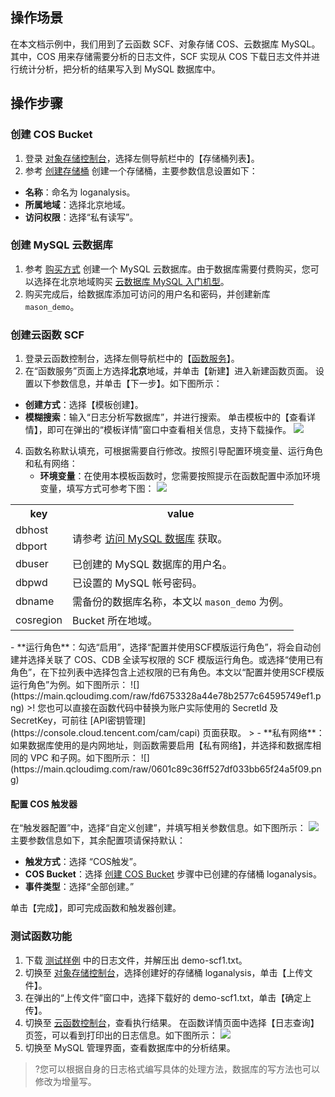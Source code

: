 ## 操作场景
在本文档示例中，我们用到了云函数 SCF、对象存储 COS、云数据库 MySQL。其中，COS 用来存储需要分析的日志文件，SCF 实现从 COS 下载日志文件并进行统计分析，把分析的结果写入到 MySQL 数据库中。

## 操作步骤
[](id:step01)
### 创建 COS Bucket
1. 登录 [对象存储控制台](https://console.cloud.tencent.com/cos)，选择左侧导航栏中的【存储桶列表】。
2. 参考 [创建存储桶](https://cloud.tencent.com/document/product/436/38484#.E6.AD.A5.E9.AA.A44.EF.BC.9A.E5.88.9B.E5.BB.BA.E5.AD.98.E5.82.A8.E6.A1.B6) 创建一个存储桶，主要参数信息设置如下：
 - **名称**：命名为 loganalysis。
 - **所属地域**：选择北京地域。
 - **访问权限**：选择“私有读写”。

[](id:step02)
### 创建 MySQL 云数据库
1. 参考 [购买方式](https://cloud.tencent.com/document/product/236/5160) 创建一个 MySQL 云数据库。由于数据库需要付费购买，您可以选择在北京地域购买 [云数据库 MySQL 入门机型](https://cloud.tencent.com/act/event/cdbbasic.html)。
2. 购买完成后，给数据库添加可访问的用户名和密码，并创建新库 `mason_demo`。

[](id:step03)
### 创建云函数 SCF
1. 登录云函数控制台，选择左侧导航栏中的【[函数服务](https://console.cloud.tencent.com/scf/list)】。
2. 在“函数服务”页面上方选择**北京**地域，并单击【新建】进入新建函数页面。
设置以下参数信息，并单击【下一步】。如下图所示：
 - **创建方式**：选择【模板创建】。
 - **模糊搜索**：输入“日志分析写数据库”，并进行搜索。
单击模板中的【查看详情】，即可在弹出的“模板详情”窗口中查看相关信息，支持下载操作。
![](https://main.qcloudimg.com/raw/2f8df5014e3d70d2911ffd83e3d4159a.png)
4. 函数名称默认填充，可根据需要自行修改。按照引导配置环境变量、运行角色和私有网络：
   - **环境变量**：在使用本模板函数时，您需要按照提示在函数配置中添加环境变量，填写方式可参考下图：
![](https://main.qcloudimg.com/raw/3112dba5a8cac82c295c17a593ed222e.png)
<table>
  <tbody><tr>
          <th>key</th>
          <th>value</th>
      </tr>
      <tr>
          <td>dbhost</td>
          <td rowspan="2">请参考 <a href="https://cloud.tencent.com/document/product/236/3130" target="_blank">访问 MySQL 数据库</a> 获取。</td>
      </tr>
      <tr>
          <td>dbport</td>
      </tr>
      <tr>
          <td>dbuser</td>
          <td>已创建的 MySQL 数据库的用户名。</td>
      </tr>
			<tr>
          <td>dbpwd</td>
          <td>已设置的 MySQL 帐号密码。</td>
      </tr>
      <tr>
          <td>dbname</td>
          <td>需备份的数据库名称，本文以 <code>mason_demo</code> 为例。</td>
      </tr>
       <tr>
      <td>cosregion</td>
      <td> Bucket 所在地域。</td>
      </tr>
  </tbody></table>
 - **运行角色**：勾选“启用”，选择“配置并使用SCF模版运行角色”，将会自动创建并选择关联了 COS、CDB 全读写权限的 SCF 模版运行角色。或选择“使用已有角色”，在下拉列表中选择包含上述权限的已有角色。本文以“配置并使用SCF模版运行角色”为例。如下图所示：
   ![](https://main.qcloudimg.com/raw/fd6753328a44e78b2577c64595749ef1.png)
   >! 您也可以直接在函数代码中替换为账户实际使用的 SecretId 及 SecretKey，可前往 [API密钥管理](https://console.cloud.tencent.com/cam/capi) 页面获取。
   >
 - **私有网络**：如果数据库使用的是内网地址，则函数需要启用【私有网络】，并选择和数据库相同的 VPC 和子网。如下图所示：
 ![](https://main.qcloudimg.com/raw/0601c89c36ff527df033bb65f24a5f09.png)	


[](id:step04)
#### 配置 COS 触发器
在“触发器配置”中，选择“自定义创建”，并填写相关参数信息。如下图所示：
![](https://main.qcloudimg.com/raw/4758853ffff769056ea357036dbb313f.png)
主要参数信息如下，其余配置项请保持默认：
 - **触发方式**：选择 “COS触发”。
 - **COS Bucket**：选择 [创建 COS Bucket](#step01) 步骤中已创建的存储桶 loganalysis。
 - **事件类型**：选择“全部创建。”

单击【完成】，即可完成函数和触发器创建。

[](id:step05)
### 测试函数功能
1. 下载 [测试样例](https://main.qcloudimg.com/raw/6e0d4837eefd0ce77dac8a3973acdf39.zip) 中的日志文件，并解压出 demo-scf1.txt。
2. 切换至 [对象存储控制台](https://console.cloud.tencent.com/cos/bucket)，选择创建好的存储桶 loganalysis，单击【上传文件】。
3. 在弹出的“上传文件”窗口中，选择下载好的 demo-scf1.txt，单击【确定上传】。
4. 切换至 [云函数控制台](https://console.cloud.tencent.com/scf/list?rid=8&ns=default)，查看执行结果。
在函数详情页面中选择【日志查询】页签，可以看到打印出的日志信息。如下图所示：
![](https://main.qcloudimg.com/raw/b4d8dd0a4a236ab4cb35f2e7d3160649.png)
5. 切换至 MySQL 管理界面，查看数据库中的分析结果。
>?您可以根据自身的日志格式编写具体的处理方法，数据库的写方法也可以修改为增量写。

